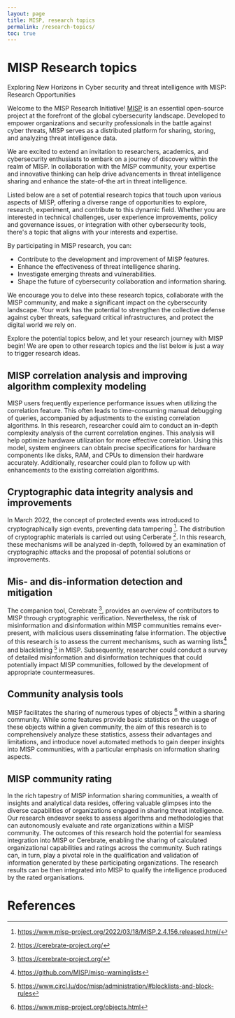 ```yaml
---
layout: page
title: MISP, research topics 
permalink: /research-topics/
toc: true
---
```


# MISP Research topics

Exploring New Horizons in Cyber security and threat intelligence with MISP: Research Opportunities

Welcome to the MISP Research Initiative! [MISP](https://www.misp-project.org/) is an essential open-source project at the forefront of the global cybersecurity landscape. Developed to empower organizations and security professionals in the battle against cyber threats, MISP serves as a distributed platform for sharing, storing, and analyzing threat intelligence data.

We are excited to extend an invitation to researchers, academics, and cybersecurity enthusiasts to embark on a journey of discovery within the realm of MISP. In collaboration with the MISP community, your expertise and innovative thinking can help drive advancements in threat intelligence sharing and enhance the state-of-the art in threat intelligence.

Listed below are a set of potential research topics that touch upon various aspects of MISP, offering a diverse range of opportunities to explore, research, experiment, and contribute to this dynamic field. Whether you are interested in technical challenges, user experience improvements, policy and governance issues, or integration with other cybersecurity tools, there's a topic that aligns with your interests and expertise.

By participating in MISP research, you can:

- Contribute to the development and improvement of MISP features.
- Enhance the effectiveness of threat intelligence sharing.
- Investigate emerging threats and vulnerabilities.
- Shape the future of cybersecurity collaboration and information sharing.

We encourage you to delve into these research topics, collaborate with the MISP community, and make a significant impact on the cybersecurity landscape. Your work has the potential to strengthen the collective defense against cyber threats, safeguard critical infrastructures, and protect the digital world we rely on.

Explore the potential topics below, and let your research journey with MISP begin! We are open to other research topics and the list below is just a way to trigger research ideas.

## MISP correlation analysis and improving algorithm complexity modeling

MISP users frequently experience performance issues when utilizing the correlation feature. This often leads to time-consuming manual debugging of queries, accompanied by adjustments to the existing correlation algorithms. In this research, researcher could aim to conduct an in-depth complexity analysis of the current correlation engines. This analysis will help optimize hardware utilization for more effective correlation. Using this model, system engineers can obtain precise specifications for hardware components like disks, RAM, and CPUs to dimension their hardware accurately.  Additionally, researcher could plan to follow up with enhancements to the existing correlation algorithms. 

## Cryptographic data integrity analysis and improvements

In March 2022, the concept of protected events was introduced to cryptographically sign events, preventing data tampering [^1]. The distribution of cryptographic materials is carried out using Cerberate [^2]. In this research, these mechanisms will be analyzed in-depth, followed by an examination of cryptographic attacks and the proposal of potential solutions or improvements.


## Mis- and dis-information detection and mitigation

The companion tool, Cerebrate [^2], provides an overview of contributors to MISP through cryptographic verification. Nevertheless, the risk of misinformation and disinformation within MISP communities remains ever-present, with malicious users disseminating false information. The objective of this research is to assess the current mechanisms, such as warning lists[^3] and blacklisting [^4] in MISP. Subsequently, researcher could conduct a survey of detailed misinformation and disinformation techniques that could potentially impact MISP communities, followed by the development of appropriate countermeasures.

## Community analysis tools

MISP facilitates the sharing of numerous types of objects [^5] within a sharing community. While some features provide basic statistics on the usage of these objects within a given community, the aim of this research is to comprehensively analyze these statistics, assess their advantages and limitations, and introduce novel automated methods to gain deeper insights into MISP communities, with a particular emphasis on information sharing aspects.

## MISP community rating 

In the rich tapestry of MISP information sharing communities, a wealth of insights and analytical data resides, offering valuable glimpses into the diverse capabilities of organizations engaged in sharing threat intelligence. Our research endeavor seeks to assess algorithms and methodologies that can autonomously evaluate and rate organizations within a MISP community. The outcomes of this research hold the potential for seamless integration into MISP or Cerebrate, enabling the sharing of calculated organizational capabilities and ratings across the community. Such ratings can, in turn, play a pivotal role in the qualification and validation of information generated by these participating organizations. The research results can be then integrated into MISP to qualify the intelligence produced by the rated organisations.

# References
[^1]: https://www.misp-project.org/2022/03/18/MISP.2.4.156.released.html/
[^2]: https://cerebrate-project.org/
[^3]: https://github.com/MISP/misp-warninglists
[^4]: https://www.circl.lu/doc/misp/administration/#blocklists-and-block-rules
[^5]: https://www.misp-project.org/objects.html
